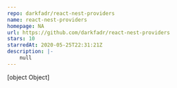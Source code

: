 ```yaml
---
repo: darkfadr/react-nest-providers
name: react-nest-providers
homepage: NA
url: https://github.com/darkfadr/react-nest-providers
stars: 10
starredAt: 2020-05-25T22:31:21Z
description: |-
    null
---
```


[object Object]
